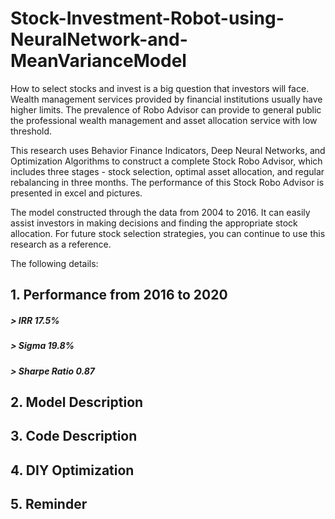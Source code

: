# Stock-Investment-Robot-using-NeuralNetwork-and-MeanVarianceModel

How to select stocks and invest is a big question that investors will face. Wealth management services provided by financial institutions usually have higher limits. The prevalence of Robo Advisor can provide to general public the professional wealth management and asset allocation service with low threshold.

This research uses Behavior Finance Indicators, Deep Neural Networks, and Optimization Algorithms to construct a complete Stock Robo Advisor, which includes three stages - stock selection, optimal asset allocation, and regular rebalancing in three months. The performance of this Stock Robo Advisor is presented in excel and pictures.

The model constructed through the data from 2004 to 2016. It can easily assist investors in making decisions and finding the appropriate stock allocation. For future stock selection strategies, you can continue to use this research as a reference.

The following details:


## 1. Performance from 2016 to 2020

##### > IRR 17.5%
##### > Sigma 19.8%
##### > Sharpe Ratio 0.87



## 2. Model Description




## 3. Code Description




## 4. DIY Optimization




## 5. Reminder




